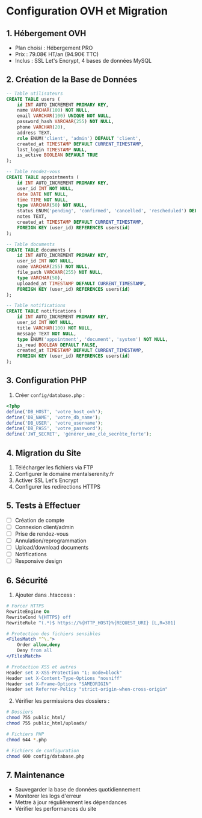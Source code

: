 # Configuration OVH et Migration

## 1. Hébergement OVH
- Plan choisi : Hébergement PRO
- Prix : 79.08€ HT/an (94.90€ TTC)
- Inclus : SSL Let's Encrypt, 4 bases de données MySQL

## 2. Création de la Base de Données
```sql
-- Table utilisateurs
CREATE TABLE users (
    id INT AUTO_INCREMENT PRIMARY KEY,
    name VARCHAR(100) NOT NULL,
    email VARCHAR(100) UNIQUE NOT NULL,
    password_hash VARCHAR(255) NOT NULL,
    phone VARCHAR(20),
    address TEXT,
    role ENUM('client', 'admin') DEFAULT 'client',
    created_at TIMESTAMP DEFAULT CURRENT_TIMESTAMP,
    last_login TIMESTAMP NULL,
    is_active BOOLEAN DEFAULT TRUE
);

-- Table rendez-vous
CREATE TABLE appointments (
    id INT AUTO_INCREMENT PRIMARY KEY,
    user_id INT NOT NULL,
    date DATE NOT NULL,
    time TIME NOT NULL,
    type VARCHAR(50) NOT NULL,
    status ENUM('pending', 'confirmed', 'cancelled', 'rescheduled') DEFAULT 'pending',
    notes TEXT,
    created_at TIMESTAMP DEFAULT CURRENT_TIMESTAMP,
    FOREIGN KEY (user_id) REFERENCES users(id)
);

-- Table documents
CREATE TABLE documents (
    id INT AUTO_INCREMENT PRIMARY KEY,
    user_id INT NOT NULL,
    name VARCHAR(255) NOT NULL,
    file_path VARCHAR(255) NOT NULL,
    type VARCHAR(50),
    uploaded_at TIMESTAMP DEFAULT CURRENT_TIMESTAMP,
    FOREIGN KEY (user_id) REFERENCES users(id)
);

-- Table notifications
CREATE TABLE notifications (
    id INT AUTO_INCREMENT PRIMARY KEY,
    user_id INT NOT NULL,
    title VARCHAR(100) NOT NULL,
    message TEXT NOT NULL,
    type ENUM('appointment', 'document', 'system') NOT NULL,
    is_read BOOLEAN DEFAULT FALSE,
    created_at TIMESTAMP DEFAULT CURRENT_TIMESTAMP,
    FOREIGN KEY (user_id) REFERENCES users(id)
);
```

## 3. Configuration PHP
1. Créer `config/database.php` :
```php
<?php
define('DB_HOST', 'votre_host_ovh');
define('DB_NAME', 'votre_db_name');
define('DB_USER', 'votre_username');
define('DB_PASS', 'votre_password');
define('JWT_SECRET', 'générer_une_clé_secrète_forte');
```

## 4. Migration du Site
1. Télécharger les fichiers via FTP
2. Configurer le domaine mentalserenity.fr
3. Activer SSL Let's Encrypt
4. Configurer les redirections HTTPS

## 5. Tests à Effectuer
- [ ] Création de compte
- [ ] Connexion client/admin
- [ ] Prise de rendez-vous
- [ ] Annulation/reprogrammation
- [ ] Upload/download documents
- [ ] Notifications
- [ ] Responsive design

## 6. Sécurité
1. Ajouter dans .htaccess :
```apache
# Forcer HTTPS
RewriteEngine On
RewriteCond %{HTTPS} off
RewriteRule ^(.*)$ https://%{HTTP_HOST}%{REQUEST_URI} [L,R=301]

# Protection des fichiers sensibles
<FilesMatch "^\.">
    Order allow,deny
    Deny from all
</FilesMatch>

# Protection XSS et autres
Header set X-XSS-Protection "1; mode=block"
Header set X-Content-Type-Options "nosniff"
Header set X-Frame-Options "SAMEORIGIN"
Header set Referrer-Policy "strict-origin-when-cross-origin"
```

2. Vérifier les permissions des dossiers :
```bash
# Dossiers
chmod 755 public_html/
chmod 755 public_html/uploads/

# Fichiers PHP
chmod 644 *.php

# Fichiers de configuration
chmod 600 config/database.php
```

## 7. Maintenance
- Sauvegarder la base de données quotidiennement
- Monitorer les logs d'erreur
- Mettre à jour régulièrement les dépendances
- Vérifier les performances du site 